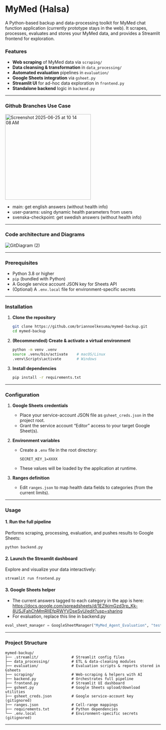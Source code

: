# MyMed (Halsa)

A Python-based backup and data-processing toolkit for MyMed chat function application (currently prototype stays in the web).
It scrapes, processes, evaluates and stores your MyMed data, and provides a Streamlit frontend for exploration.

### Features

- **Web scraping** of MyMed data via `scraping/`  
- **Data cleansing & transformation** in `data_processing/`  
- **Automated evaluation** pipelines in `evaluation/`  
- **Google Sheets integration** via `gsheet.py`  
- **Streamlit UI** for ad-hoc data exploration in `frontend.py`  
- **Standalone backend** logic in `backend.py`  

---

### Github Branches Use Case
<img width="277" alt="Screenshot 2025-06-25 at 10 14 08 AM" src="https://github.com/user-attachments/assets/661cc64d-78c6-4f1b-8635-c2d6e6d3a955" />

- main: get english answers (without health info)
- user-params: using dynamic health parameters from users
- svenska-checkpoint: get swedish answers (without health info)

---

### Code architecture and Diagrams

![GitDiagram (2)](https://github.com/user-attachments/assets/1345e5ca-0794-493a-a808-3f8b8e9647c8)

---

### Prerequisites

- Python 3.8 or higher  
- `pip` (bundled with Python)  
- A Google service account JSON key for Sheets API  
- (Optional) A `.env.local` file for environment-specific secrets  

---

### Installation

1. **Clone the repository**  
   ```bash
   git clone https://github.com/briannoelkesuma/mymed-backup.git
   cd mymed-backup
   ```

2. **(Recommended) Create & activate a virtual environment**  
   ```bash
   python -m venv .venv
   source .venv/bin/activate    # macOS/Linux
   .venv\Scripts\activate       # Windows
   ```

3. **Install dependencies**  
   ```bash
   pip install -r requirements.txt
   ```

---

### Configuration

1. **Google Sheets credentials**  
   - Place your service-account JSON file as `gsheet_creds.json` in the project root.  
   - Grant the service account “Editor” access to your target Google Sheet(s).

2. **Environment variables**  
   - Create a `.env` file in the root directory:  
     ```dotenv
     SECRET_KEY_1=XXXX
     ```
   - These values will be loaded by the application at runtime.

3. **Ranges definition**  
   - Edit `ranges.json` to map health data fields to categories (from the current limits).

---

### Usage

#### 1. Run the full pipeline  
Performs scraping, processing, evaluation, and pushes results to Google Sheets:
```bash
python backend.py
```

#### 2. Launch the Streamlit dashboard  
Explore and visualize your data interactively:
```bash
streamlit run frontend.py
```

#### 3. Google Sheets helper  
- The current answers tagged to each category in the app is here: https://docs.google.com/spreadsheets/d/1EZtkimGzd3rp_Kk-8USJFahChMmRIIEfpRWYVDseSvU/edit?usp=sharing
- For evaluation, replace this line in backend.py
```python
eval_sheet_manager = GoogleSheetManager("MyMed_Agent_Evaluation", "testing (R3)") // ("first parameter workbook name", "second parameter worksheet name")
```

---

### Project Structure

```
mymed-backup/
├── .streamlit/               # Streamlit config files
├── data_processing/          # ETL & data-cleaning modules
├── evaluation/               # Evaluation scripts & reports stored in Gsheets
├── scraping/                 # Web-scraping & helpers with AI
├── backend.py                # Orchestrates full pipeline
├── frontend.py               # Streamlit UI dashboard
├── gsheet.py                 # Google Sheets upload/download utilities
├── gsheet_creds.json         # Google service-account key (gitignored)
├── ranges.json               # Cell-range mappings
├── requirements.txt          # Python dependencies
└── .env.local                # Environment-specific secrets (gitignored)
```

---
